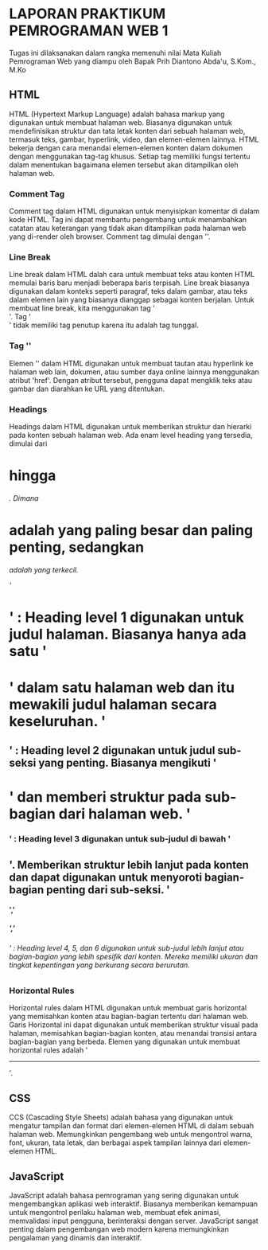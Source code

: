 # LAPORAN PRAKTIKUM PEMROGRAMAN WEB 1
Tugas ini dilaksanakan dalam rangka memenuhi nilai Mata Kuliah Pemrograman Web yang diampu oleh Bapak Prih Diantono Abda'u, S.Kom., M.Ko
## HTML
HTML (Hypertext Markup Language) adalah bahasa markup yang digunakan untuk membuat halaman web. Biasanya digunakan untuk mendefinisikan struktur dan tata letak konten dari sebuah halaman web, termasuk teks, gambar, hyperlink, video, dan elemen-elemen lainnya. 
HTML bekerja dengan cara menandai elemen-elemen konten dalam dokumen dengan menggunakan tag-tag khusus. Setiap tag memiliki fungsi tertentu dalam menentukan bagaimana elemen tersebut akan ditampilkan oleh halaman web. 
### Comment Tag
Comment tag dalam HTML digunakan untuk menyisipkan komentar di dalam kode HTML.  Tag ini dapat membantu pengembang untuk menambahkan catatan atau keterangan yang tidak akan ditampilkan pada halaman web yang di-render oleh browser. Comment tag dimulai dengan '<!--'dan diakhiri dengan '-->'.
### Line Break
Line break dalam HTML dalah cara untuk membuat teks atau konten HTML memulai baris baru menjadi beberapa baris terpisah. Line break biasanya digunakan dalam konteks seperti paragraf, teks dalam gambar, atau teks dalam elemen lain yang biasanya dianggap sebagai konten berjalan. 
Untuk membuat line break, kita menggunakan tag '<br>'. Tag '<br>' tidak memiliki tag penutup karena itu adalah tag tunggal. 
### Tag '<a>'
Elemen '<a>' dalam HTML digunakan untuk membuat tautan atau hyperlink ke halaman web lain, dokumen, atau sumber daya online lainnya menggunakan atribut 'href'. Dengan atribut tersebut, pengguna dapat mengklik teks atau gambar dan diarahkan ke URL yang ditentukan.
### Headings
Headings dalam HTML digunakan untuk memberikan struktur dan hierarki pada konten sebuah halaman web. Ada enam level heading yang tersedia, dimulai dari <h1> hingga <h6>. Dimana <h1> adalah yang paling besar dan paling penting, sedangkan <h6> adalah yang terkecil. 

'<h1>' : Heading level 1 digunakan untuk judul halaman. Biasanya hanya ada satu '<h1>' dalam satu halaman web dan itu mewakili judul halaman secara keseluruhan. 
'<h2>' : Heading level 2 digunakan untuk judul sub-seksi yang penting. Biasanya mengikuti '<h1>' dan memberi struktur pada sub-bagian dari halaman web.
'<h3>' : Heading level 3 digunakan untuk sub-judul di bawah '<h2>'. Memberikan struktur lebih lanjut pada konten dan dapat digunakan untuk menyoroti bagian-bagian penting dari sub-seksi. 
'<h4>','<h5>','<h6>' : Heading level 4, 5, dan 6 digunakan untuk sub-judul lebih lanjut atau bagian-bagian yang lebih spesifik dari konten. Mereka memiliki ukuran dan tingkat kepentingan yang berkurang secara berurutan. 
### Horizontal Rules 
Horizontal rules dalam HTML digunakan untuk membuat garis horizontal yang memisahkan konten atau bagian-bagian tertentu dari halaman web. Garis Horizontal ini dapat digunakan untuk memberikan struktur visual pada halaman, memisahkan bagian-bagian konten, atau menandai transisi antara bagian-bagian yang berbeda. 
Elemen yang digunakan untuk membuat horizontal rules adalah '<hr>'.

## CSS 
CCS (Cascading Style Sheets) adalah bahasa yang digunakan untuk mengatur tampilan dan format dari elemen-elemen HTML di dalam sebuah halaman web. Memungkinkan pengembang web untuk mengontrol warna, font, ukuran, tata letak, dan berbagai aspek tampilan lainnya dari elemen-elemen HTML.

## JavaScript
JavaScript adalah bahasa pemrograman yang sering digunakan untuk mengembangkan aplikasi web interaktif. Biasanya memberikan kemampuan untuk mengontrol perilaku halaman web, membuat efek animasi, memvalidasi input pengguna, berinteraksi dengan server. JavaScript sangat penting dalam pengembangan web modern karena memungkinkan pengalaman yang dinamis dan interaktif.
